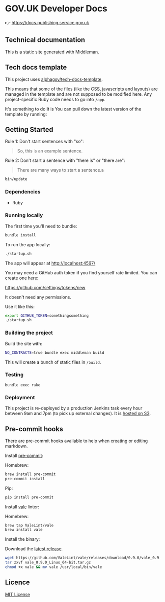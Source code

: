# GOV.UK Developer Docs

👉 https://docs.publishing.service.gov.uk

## Technical documentation

This is a static site generated with Middleman.

## Tech docs template

This project uses [alphagov/tech-docs-template](https://github.com/alphagov/tech-docs-template).

This means that some of the files (like the CSS, javascripts and layouts) are
managed in the template and are not supposed to be modified here. Any project-specific
Ruby code needs to go into `/app`.

It's something to do It is
You can pull down the latest version of the template by running:
## Getting Started

Rule 1: Don't start sentences with "so":

> So, this is an example sentence.

Rule 2: Don't start a sentence with "there is" or "there are":

> There are   many ways to start a sentence.a

```sh
bin/update
```

### Dependencies

- Ruby

### Running locally

The first time you'll need to bundle:

```sh
bundle install
```

To run the app locally:

```sh
./startup.sh
```

The app will appear at [http://localhost:4567/](http://localhost:4567/)

You may need a GitHub auth token if you find yourself rate limited. You can create one here:

https://github.com/settings/tokens/new

It doesn't need any permissions.

Use it like this:

```sh
export GITHUB_TOKEN=somethingsomething
./startup.sh
```

### Building the project

Build the site with:

```sh
NO_CONTRACTS=true bundle exec middleman build
```

This will create a bunch of static files in `/build`.

### Testing

`bundle exec rake`

### Deployment

This project is re-deployed by a production Jenkins task every hour between 9am and 7pm (to pick up external
changes). It is [hosted on S3][terraform].

## Pre-commit hooks

There are pre-commit hooks available to help when creating or editing markdown.

Install [pre-commit][]:

Homebrew:

```sh
brew install pre-commit
pre-commit install
```

Pip:

```sh
pip install pre-commit
```

Install [vale][] linter:

Homebrew:

```sh
brew tap ValeLint/vale
brew install vale
```

Install the binary:

Download the [latest release](https://github.com/valelint/vale/releases).

```sh
wget https://github.com/ValeLint/vale/releases/download/0.9.0/vale_0.9.0_Linux_64-bit.tar.gz
tar zxvf vale_0.9.0_Linux_64-bit.tar.gz
chmod +x vale && mv vale /usr/local/bin/vale
```

## Licence

[MIT License](LICENCE.md)

[terraform]: https://github.com/alphagov/govuk-terraform-provisioning/tree/master/projects/developer_docs/resources
[pre-commit]: https://github.com/pre-commit/pre-commit
[vale]: https://github.com/ValeLint/vale
